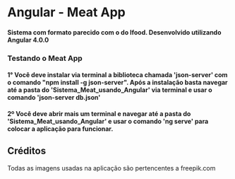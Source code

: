 # Angular - Meat App

#### Sistema com formato parecido com o do Ifood. Desenvolvido utilizando Angular 4.0.0

### Testando o Meat App

#### 1° Você deve instalar via terminal a biblioteca chamada 'json-server' com o comando "npm install -g json-server". Após a instalação basta navegar até a pasta do 'Sistema_Meat_usando_Angular' via terminal e usar o comando 'json-server db.json'

#### 2º Você deve abrir mais um terminal e navegar até a pasta do 'Sistema_Meat_usando_Angular' e usar o comando 'ng serve' para colocar a aplicação para funcionar.

## Créditos

Todas as imagens usadas na aplicação são pertencentes a freepik.com
